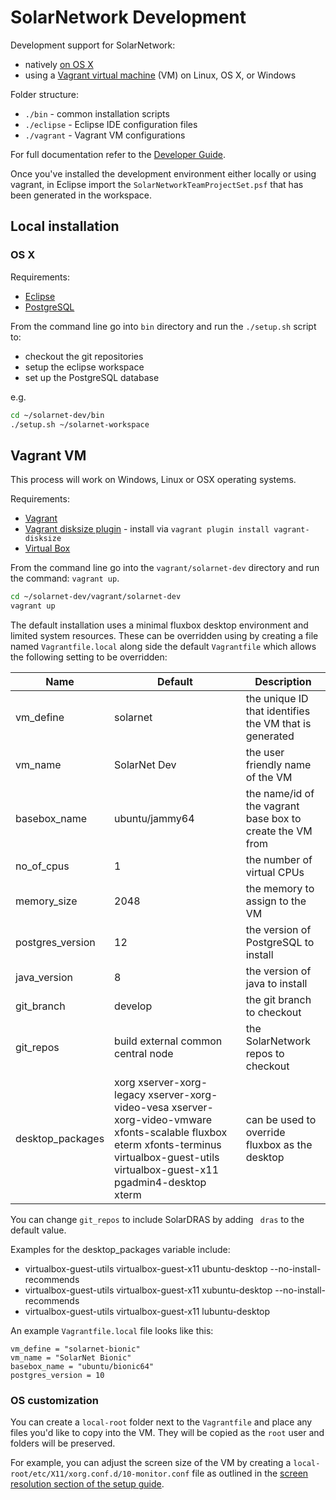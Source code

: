# SolarNetwork Development

Development support for SolarNetwork:

* natively [on OS X](#os-x)
* using a [Vagrant virtual machine](#vagrant-vm) (VM) on Linux, OS X, or Windows

Folder structure:

* `./bin` - common installation scripts
* `./eclipse` - Eclipse IDE configuration files
* `./vagrant` - Vagrant VM configurations

For full documentation refer to the [Developer Guide]( https://github.com/SolarNetwork/solarnetwork/wiki/Developer-Guide).

Once you've installed the development environment either locally or using vagrant, in Eclipse import the `SolarNetworkTeamProjectSet.psf` that has been generated in the workspace.

## Local installation

### OS X

Requirements:

* [Eclipse](http://www.eclipse.org/downloads/)
* [PostgreSQL](https://www.postgresql.org/download/macosx/)

From the command line go into `bin` directory and run the `./setup.sh` script to:

* checkout the git repositories
* setup the eclipse workspace
* set up the PostgreSQL database

e.g.

```sh
cd ~/solarnet-dev/bin
./setup.sh ~/solarnet-workspace
```

## Vagrant VM

This process will work on Windows, Linux or OSX operating systems.

Requirements:

* [Vagrant](https://www.vagrantup.com/downloads.html)
* [Vagrant disksize plugin](https://github.com/sprotheroe/vagrant-disksize) - install via `vagrant plugin install vagrant-disksize`
* [Virtual Box](https://www.virtualbox.org/wiki/Downloads)

From the command line go into the `vagrant/solarnet-dev` directory and run the command: `vagrant up`.

```sh
cd ~/solarnet-dev/vagrant/solarnet-dev
vagrant up
```

The default installation uses a minimal fluxbox desktop environment and limited system resources. These can be overridden using by creating a file named `Vagrantfile.local` along side the default `Vagrantfile` which allows the following setting to be overridden:

| Name | Default | Description |
|------|---------|-------------|
|vm_define|solarnet|the unique ID that identifies the VM that is generated|
|vm_name|SolarNet Dev|the user friendly name of the VM|
|basebox_name|ubuntu/jammy64|the name/id of the vagrant base box to create the VM from|
|no_of_cpus|1|the number of virtual CPUs|
|memory_size|2048|the memory to assign to the VM|
|postgres_version|12|the version of PostgreSQL to install|
|java_version|8|the version of java to install|
|git_branch|develop|the git branch to checkout|
|git_repos|build external common central node|the SolarNetwork repos to checkout|
|desktop_packages|xorg xserver-xorg-legacy xserver-xorg-video-vesa xserver-xorg-video-vmware xfonts-scalable fluxbox eterm xfonts-terminus virtualbox-guest-utils virtualbox-guest-x11 pgadmin4-desktop xterm|can be used to override fluxbox as the desktop|

You can change `git_repos` to include SolarDRAS by adding ` dras` to the default value.

Examples for the desktop_packages variable include:
* virtualbox-guest-utils virtualbox-guest-x11 ubuntu-desktop --no-install-recommends
* virtualbox-guest-utils virtualbox-guest-x11 xubuntu-desktop --no-install-recommends
* virtualbox-guest-utils virtualbox-guest-x11 lubuntu-desktop

An example `Vagrantfile.local` file looks like this:

```
vm_define = "solarnet-bionic"
vm_name = "SolarNet Bionic"
basebox_name = "ubuntu/bionic64"
postgres_version = 10
```

### OS customization

You can create a `local-root` folder next to the `Vagrantfile` and place any files you'd
like to copy into the VM. They will be copied as the `root` user and folders will be preserved.

For example, you can adjust the screen size of the VM by creating a
`local-root/etc/X11/xorg.conf.d/10-monitor.conf` file as outlined in the [screen resolution
section of the setup guide][screen-res].

 [screen-res]: https://github.com/SolarNetwork/solarnetwork/wiki/Developer-VM#prepare-screen-resolution
